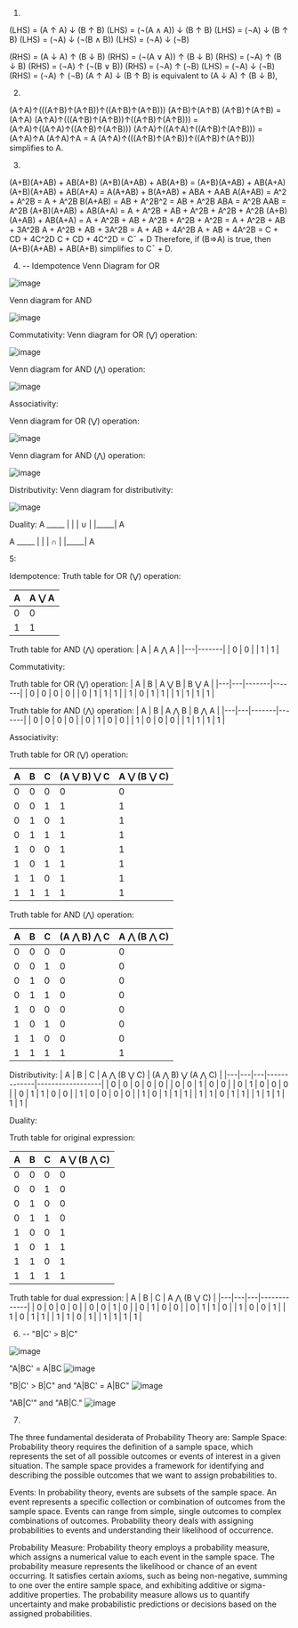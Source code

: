 1.
(LHS) = (A ↑ A) ↓ (B ↑ B)
(LHS) = (¬(A ∧ A)) ↓ (B ↑ B)
(LHS) = (¬A) ↓ (B ↑ B)
(LHS) = (¬A) ↓ (¬(B ∧ B))
(LHS) = (¬A) ↓ (¬B)

(RHS) = (A ↓ A) ↑ (B ↓ B)
(RHS) = (¬(A ∨ A)) ↑ (B ↓ B)
(RHS) = (¬A) ↑ (B ↓ B)
(RHS) = (¬A) ↑ (¬(B ∨ B))
(RHS) = (¬A) ↑ (¬B)
(LHS) = (¬A) ↓ (¬B)
(RHS) = (¬A) ↑ (¬B)
(A ↑ A) ↓ (B ↑ B) is equivalent to (A ↓ A) ↑ (B ↓ B),

2. 
(A↑A)↑(((A↑B)↑(A↑B))↑((A↑B)↑(A↑B)))
(A↑B)↑(A↑B)
(A↑B)↑(A↑B) = (A↑A)
(A↑A)↑(((A↑B)↑(A↑B))↑((A↑B)↑(A↑B))) = (A↑A)↑((A↑A)↑((A↑B)↑(A↑B)))
(A↑A)↑((A↑A)↑((A↑B)↑(A↑B))) = (A↑A)↑A
(A↑A)↑A = A
(A↑A)↑(((A↑B)↑(A↑B))↑((A↑B)↑(A↑B))) simplifies to A.

3. 
(A+B)(A+AB) + AB(A+B)
(A+B)(A+AB) + AB(A+B) = (A+B)(A+AB) + AB(A+A)
(A+B)(A+AB) + AB(A+A) = A(A+AB) + B(A+AB) + ABA + AAB
A(A+AB) = A^2 + A^2B = A + A^2B
B(A+AB) = AB + A^2B^2 = AB + A^2B
ABA = A^2B
AAB = A^2B
(A+B)(A+AB) + AB(A+A) = A + A^2B + AB + A^2B + A^2B + A^2B
(A+B)(A+AB) + AB(A+A) = A + A^2B + AB + A^2B + A^2B + A^2B = A + A^2B + AB + 3A^2B
A + A^2B + AB + 3A^2B = A + AB + 4A^2B
A + AB + 4A^2B = C + CD + 4C^2D
C + CD + 4C^2D = C¯ + D
Therefore, if (B⇒A) is true, then (A+B)(A+AB) + AB(A+B) simplifies to C¯ + D.

4. --
Idempotence
Venn Diagram for OR

![image](https://github.com/MalykaMabom205/IDS2024S/assets/91574091/ed14a05a-d8cb-4c90-8d1b-3abc10dac12f)    

 Venn diagram for AND
 
 ![image](https://github.com/MalykaMabom205/IDS2024S/assets/91574091/fcb91234-16d5-4876-94d2-603406a919c3)     

Commutativity:
Venn diagram for OR (⋁) operation:

![image](https://github.com/MalykaMabom205/IDS2024S/assets/91574091/003fdaa1-2c72-4d97-8a31-81f893186a42)        

Venn diagram for AND (⋀) operation:

![image](https://github.com/MalykaMabom205/IDS2024S/assets/91574091/35a1e1d3-99c9-4c90-ae81-44230acab2ee)         

Associativity:

Venn diagram for OR (⋁) operation:

![image](https://github.com/MalykaMabom205/IDS2024S/assets/91574091/6501f567-ce53-4ded-9be2-ad3a136a0107)     

Venn diagram for AND (⋀) operation: 

![image](https://github.com/MalykaMabom205/IDS2024S/assets/91574091/f154957d-4e2e-44d9-b8c1-b41f0bb10885)        

Distributivity:
Venn diagram for distributivity:

![image](https://github.com/MalykaMabom205/IDS2024S/assets/91574091/63fdf2e5-b618-4140-9307-aafc6030d1a6)     

Duality: 
A
       _____
      |     |
      |  ∪  |
      |_____|
         A

A
       _____
      |     |
      |  ∩  |
      |_____|
         A         

5:

Idempotence:
Truth table for OR (⋁) operation:

| A | A ⋁ A |
|---|-------|
| 0 |   0   |
| 1 |   1   |


Truth table for AND (⋀) operation:
| A | A ⋀ A |
|---|-------|
| 0 |   0   |
| 1 |   1   |

Commutativity:

Truth table for OR (⋁) operation:
| A | B | A ⋁ B | B ⋁ A |
|---|---|-------|-------|
| 0 | 0 |   0   |   0   |
| 0 | 1 |   1   |   1   |
| 1 | 0 |   1   |   1   |
| 1 | 1 |   1   |   1   |

Truth table for AND (⋀) operation:
| A | B | A ⋀ B | B ⋀ A |
|---|---|-------|-------|
| 0 | 0 |   0   |   0   |
| 0 | 1 |   0   |   0   |
| 1 | 0 |   0   |   0   |
| 1 | 1 |   1   |   1   |

Associativity:

Truth table for OR (⋁) operation:

| A | B | C | (A ⋁ B) ⋁ C | A ⋁ (B ⋁ C) |
|---|---|---|-------------|-------------|
| 0 | 0 | 0 |      0      |      0      |
| 0 | 0 | 1 |      1      |      1      |
| 0 | 1 | 0 |      1      |      1      |
| 0 | 1 | 1 |      1      |      1      |
| 1 | 0 | 0 |      1      |      1      |
| 1 | 0 | 1 |      1      |      1      |
| 1 | 1 | 0 |      1      |      1      |
| 1 | 1 | 1 |      1      |      1      |


Truth table for AND (⋀) operation:

| A | B | C | (A ⋀ B) ⋀ C | A ⋀ (B ⋀ C) |
|---|---|---|-------------|-------------|
| 0 | 0 | 0 |      0      |      0      |
| 0 | 0 | 1 |      0      |      0      |
| 0 | 1 | 0 |      0      |      0      |
| 0 | 1 | 1 |      0      |      0      |
| 1 | 0 | 0 |      0      |      0      |
| 1 | 0 | 1 |      0      |      0      |
| 1 | 1 | 0 |      0      |      0      |
| 1 | 1 | 1 |      1      |      1      |

Distributivity:
| A | B | C | A ⋀ (B ⋁ C) | (A ⋀ B) ⋁ (A ⋀ C) |
|---|---|---|-------------|------------------|
| 0 | 0 | 0 |      0      |        0         |
| 0 | 0 | 1 |      0      |        0         |
| 0 | 1 | 0 |      0      |        0         |
| 0 | 1 | 1 |      0      |        0         |
| 1 | 0 | 0 |      0      |        0         |
| 1 | 0 | 1 |      1      |        1         |
| 1 | 1 | 0 |      1      |        1         |
| 1 | 1 | 1 |      1      |        1         |

Duality:

Truth table for original expression:

| A | B | C | A ⋁ (B ⋀ C) |
|---|---|---|-------------|
| 0 | 0 | 0 |      0      |
| 0 | 0 | 1 |      0      |
| 0 | 1 | 0 |      0      |
| 0 | 1 | 1 |      0      |
| 1 | 0 | 0 |      1      |
| 1 | 0 | 1 |      1      |
| 1 | 1 | 0 |      1      |
| 1 | 1 | 1 |      1      |

Truth table for dual expression:
| A | B | C | A ⋀ (B ⋁ C) |
|---|---|---|-------------|
| 0 | 0 | 0 |      0      |
| 0 | 0 | 1 |      0      |
| 0 | 1 | 0 |      0      |
| 0 | 1 | 1 |      0      |
| 1 | 0 | 0 |      1      |
| 1 | 0 | 1 |      1      |
| 1 | 1 | 0 |      1      |
| 1 | 1 | 1 |      1      |
       
   
6. --
"B|C' > B|C"
 
![image](https://github.com/MalykaMabom205/IDS2024S/assets/91574091/87334094-ee0b-4c7a-84f5-1157a63e85cd)    


"A|BC' = A|BC
![image](https://github.com/MalykaMabom205/IDS2024S/assets/91574091/a55b738a-a514-4807-9d48-aa77a29e656d)          

"B|C' > B|C" and "A|BC' = A|BC"
![image](https://github.com/MalykaMabom205/IDS2024S/assets/91574091/2c5f487a-95c9-4352-bb93-a86c1b46eb06)         


"AB|C'" and "AB|C."
![image](https://github.com/MalykaMabom205/IDS2024S/assets/91574091/7927707d-c73f-4f99-8ee7-e5dde183c149)             

7.
The three fundamental desiderata of Probability Theory are:
Sample Space: Probability theory requires the definition of a sample space, which represents the set of all possible outcomes or events of interest in a given situation. The sample space provides a framework for identifying and describing the possible outcomes that we want to assign probabilities to.

Events: In probability theory, events are subsets of the sample space. An event represents a specific collection or combination of outcomes from the sample space. Events can range from simple, single outcomes to complex combinations of outcomes. Probability theory deals with assigning probabilities to events and understanding their likelihood of occurrence.

Probability Measure: Probability theory employs a probability measure, which assigns a numerical value to each event in the sample space. The probability measure represents the likelihood or chance of an event occurring. It satisfies certain axioms, such as being non-negative, summing to one over the entire sample space, and exhibiting additive or sigma-additive properties. The probability measure allows us to quantify uncertainty and make probabilistic predictions or decisions based on the assigned probabilities.


























   
